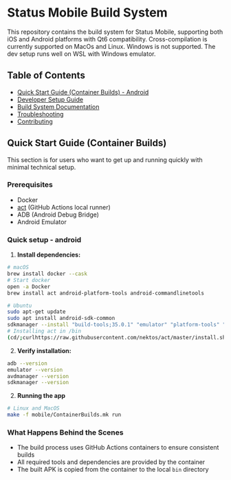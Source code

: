 
# Status Mobile Build System

This repository contains the build system for Status Mobile, supporting both iOS and Android platforms with Qt6 compatibility.
Cross-compilation is currently supported on MacOs and Linux. Windows is not supported. The dev setup runs well on WSL with Windows emulator.

## Table of Contents
- [Quick Start Guide (Container Builds) - Android](#quick-start-guide-container-builds)
- [Developer Setup Guide](DEV_SETUP.md)
- [Build System Documentation](DEV_SETUP.md#build-system-documentation)
- [Troubleshooting](TROUBLESHOOTING.md)
- [Contributing](CONTRIBUTING.md)

## Quick Start Guide (Container Builds)

This section is for users who want to get up and running quickly with minimal technical setup.

### Prerequisites
- Docker
- [act](https://github.com/nektos/act) (GitHub Actions local runner)
- ADB (Android Debug Bridge)
- Android Emulator

### Quick setup - android

1. **Install dependencies:**

```bash
# macOS
brew install docker --cask
# Start docker
open -a Docker
brew install act android-platform-tools android-commandlinetools
```

```bash
# Ubuntu
sudo apt-get update
sudo apt install android-sdk-common
sdkmanager --install "build-tools;35.0.1" "emulator" "platform-tools" "platforms;android-35" "ndk;27.2.12479018" 'system-images;android-35;google_apis;arm64-v8a'
# Installing act in /bin
(cd/;curlhttps://raw.githubusercontent.com/nektos/act/master/install.sh | sudobash)
```

2. **Verify installation:**
```bash
adb --version
emulator --version
avdmanager --version
sdkmanager --version
```

2. **Running the app**
```bash
# Linux and MacOS
make -f mobile/ContainerBuilds.mk run
```

### What Happens Behind the Scenes
- The build process uses GitHub Actions containers to ensure consistent builds
- All required tools and dependencies are provided by the container
- The built APK is copied from the container to the local `bin` directory
